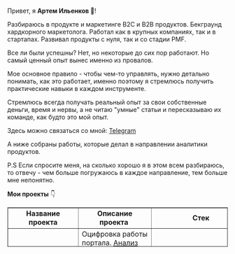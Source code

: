 <p style="text-align: left;">Привет, я <strong>Артем Ильенков&nbsp;👋</strong>!</p>
<p style="text-align: left;">Разбираюсь в продукте и маркетинге B2C и B2B продуктов. Бекграунд хардкорного маркетолога. Работал как в крупных компаниях, так и в стартапах. Развивал продукты с нуля, так и со стадии PMF.</p>
<p style="text-align: left;">Все ли были успешны? Нет, но некоторые до сих пор работают. Но самый ценный опыт вынес именно из провалов.</p>
<p style="text-align: left;">Мое основное правило - чтобы чем-то управлять, нужно детально понимать, как это работает, именно поэтому я стремлюсь получить практические навыки в каждом инструменте.</p>
<p style="text-align: left;">Стремлюсь всегда получать реальный опыт за свои собственные деньги, время и нервы, а не читаю "умные" статьи и пересказываю их команде, как будто это мой опыт.</p>
<p style="text-align: left;">Здесь можно связаться со мной:&nbsp;<a href="https://t.me/ailienkov">Telegram</a></p>
<p>А ниже собраны работы, которые делал в направлении аналитики продуктов.</p>
<p>P.S Если спросите меня, на сколько хорошо я в этом всем разбираюсь, то отвечу - чем больше погружаюсь в каждое направление, тем больше мне непонятно.</p>
<p><strong>Мои проекты</strong>&nbsp;👇</p>
<table style="border-collapse: collapse; width: 100.063%; height: 90px;" border="1">
<tbody>
<tr style="height: 18px;">
<td style="width: 33%; height: 18px; text-align: center;"><strong>Название проекта</strong></td>
<td style="width: 33%; height: 18px; text-align: center;"><strong>Описание проекта&nbsp;</strong></td>
<td style="width: 33.0626%; height: 18px; text-align: center;"><strong>Стек</strong></td>
</tr>
<tr style="height: 18px;">
<td style="width: 33%; height: 18px;"><a href="https://github.com/artem-ilienkov/product_analysis_ed_tech" target="_blank" rel="noopener">Анализ работы образовательного портал</a></td>
<td style="width: 33%; height: 18px;">Оцифровка работы портала. <a href="https://nbviewer.org/github/artem-ilienkov/product_analysis_ed_tech/blob/731109d80e333ddaca1bed5386d0bd705026b528/ed_tech_ga.ipynb">Анализ поведения до первой покупки</a>. <a href="https://nbviewer.org/github/artem-ilienkov/product_analysis_ed_tech/blob/main/ed_tech_sales.ipynb">Анализ покупательского поведения</a> (частоты, средний чек, когорты) и <a href="https://docs.google.com/spreadsheets/d/1wn9SelDJIRS0H85UC8_lxbvhup3n5LA88nZ3PTuQYHg/edit?usp=sharing">составление модели юнит-экономики</a></td>
<td style="width: 33.0626%; height: 18px;">pandas, numpy,&nbsp;seaborn,&nbsp;matplotlib, SQL, Google Analytics, Google BigQuery, Markov Chain Attribution</td>
</tr>
<tr style="height: 18px;">
<td style="width: 33%; height: 18px;"><a href="https://github.com/artem-ilienkov/data_analysis_e_commerce" target="_blank" rel="noopener">Анализ работы E-com</a></td>
<td style="width: 33%; height: 18px;">Анализ E-com (продажи, когортный и RFM-анализ) + дальнейшие шаги</td>
<td style="width: 33.0626%; height: 18px;">pandas, numpy,&nbsp;seaborn,&nbsp;matplotlib</td>
</tr>
<tr>
<td style="width: 33%;"><a href="https://github.com/artem-ilienkov/sql_function">Расчет показателей юнит-экономики</a></td>
<td style="width: 33%;">Функция, которая загружает имеющиеся данные,добавляет к ним обновленные и рассчитывает показатели</td>
<td style="width: 33.0626%;">pandahouse, sql</td>
</tr>
<tr style="height: 18px;">
<td style="width: 33%; height: 18px;"><a href="https://github.com/artem-ilienkov/project_for_practice">Анализ результатов а/в-тестирования</a></td>
<td style="width: 33%; height: 18px;">Проверить влияние новой механики оплаты на метрики по результатам тестирования</td>
<td style="width: 33.0626%; height: 18px;">pandas, numpy, pingouin, seaborn, scipy, matplotlib</td>
</tr>
<tr style="height: 18px;">
<td style="width: 33%; height: 18px;"><a href="https://nbviewer.org/github/artem-ilienkov/simple_analytics/blob/main/simple_analytics.ipynb" target="_blank" rel="noopener">Аналитика магазина OZON</a></td>
<td style="width: 33%; height: 18px;">Собрать решение, которое позволит анализировать эффективность продаж интернет маазина и управлять рентабельностью, себестоимостью, продажами</td>
<td style="width: 33.0626%; height: 18px;">pandas, google sheets</td>
</tr>
<tr style="height: 18px;">
<td style="width: 33%; height: 18px;"><a href="https://github.com/artem-ilienkov/markerplace">Формирование основных показателей юнит экономики проекта</a></td>
<td style="width: 33%; height: 18px;">Частота, конверсия в регистрацию, создания продукта, статьи, бронирование&nbsp;</td>
<td style="width: 33.0626%; height: 18px;">ClickHouse,&nbsp;pandas</td>
</tr>
<tr style="height: 18px;">
<td style="width: 33%; height: 18px;"><a href="https://github.com/artem-ilienkov/markerplace">Анализ онбординга</a></td>
<td style="width: 33%; height: 18px;">Анализ существующего онбординга с целью описания пользовательского поведения, его влияние на time to value.</td>
<td style="width: 33.0626%; height: 18px;">pandas,&nbsp;matplotlib,&nbsp;scipy</td>
</tr>
</tbody>
</table>

